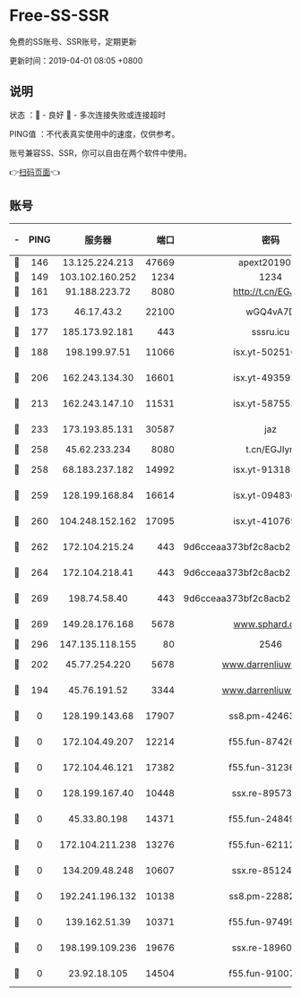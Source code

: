 # Free-SS-SSR

免费的SS账号、SSR账号，定期更新

更新时间：2019-04-01 08:05 +0800

## 说明

状态     ：🙂 - 良好 🙁 - 多次连接失败或连接超时

PING值   ：不代表真实使用中的速度，仅供参考。

账号兼容SS、SSR，你可以自由在两个软件中使用。

👉[扫码页面](https://liesauer.github.io/Free-SS-SSR/)👈

## 账号

|-|PING|服务器|端口|密码|加密方式|区域|
|:----:|:----:|:-----:|-----:|:----:|:----:|:----:|
|🙂|146|13.125.224.213|47669|apext2019001|chacha20|KR|
|🙂|149|103.102.160.252|1234|1234|rc4-md5|JP|
|🙂|161|91.188.223.72|8080|http://t.cn/EGJIyrl|rc4-md5|RU|
|🙂|173|46.17.43.2|22100|wGQ4vA7D|aes-256-gcm|RU|
|🙂|177|185.173.92.181|443|sssru.icu|rc4-md5|RU|
|🙂|188|198.199.97.51|11066|isx.yt-50251647|aes-256-cfb|US|
|🙂|206|162.243.134.30|16601|isx.yt-49359357|aes-256-cfb|US|
|🙂|213|162.243.147.10|11531|isx.yt-58755378|aes-256-cfb|US|
|🙂|233|173.193.85.131|30587|jaz|aes-256-cfb|US|
|🙂|258|45.62.233.234|8080|t.cn/EGJIyrl|rc4-md5|CA|
|🙂|258|68.183.237.182|14992|isx.yt-91318565|aes-256-cfb|SG|
|🙂|259|128.199.168.84|16614|isx.yt-09483649|aes-256-cfb|SG|
|🙂|260|104.248.152.162|17095|isx.yt-41076974|aes-256-cfb|SG|
|🙂|262|172.104.215.24|443|9d6cceaa373bf2c8acb22e60b6a58be6|aes-256-cfb|US|
|🙂|264|172.104.218.41|443|9d6cceaa373bf2c8acb22e60b6a58be6|aes-256-cfb|US|
|🙂|269|198.74.58.40|443|9d6cceaa373bf2c8acb22e60b6a58be6|aes-256-cfb|US|
|🙂|269|149.28.176.168|5678|www.sphard.com|aes-256-cfb|AU|
|🙂|296|147.135.118.155|80|2546|chacha20|US|
|🙂|202|45.77.254.220|5678|www.darrenliuwei.com|aes-256-cfb|SG|
|🙁|194|45.76.191.52|3344|www.darrenliuwei.com|aes-256-cfb|JP|
|🙁|0|128.199.143.68|17907|ss8.pm-42463996|aes-256-cfb|SG|
|🙁|0|172.104.49.207|12214|f55.fun-87426879|aes-256-cfb|SG|
|🙁|0|172.104.46.121|17382|f55.fun-31236609|aes-256-cfb|SG|
|🙁|0|128.199.167.40|10448|ssx.re-89573938|aes-256-cfb|SG|
|🙁|0|45.33.80.198|14371|f55.fun-24849539|aes-256-cfb|US|
|🙁|0|172.104.211.238|13276|f55.fun-62112830|aes-256-cfb|US|
|🙁|0|134.209.48.248|10607|ssx.re-85124094|aes-256-cfb|US|
|🙁|0|192.241.196.132|10138|ss8.pm-22882604|aes-256-cfb|US|
|🙁|0|139.162.51.39|10371|f55.fun-97499168|aes-256-cfb|SG|
|🙁|0|198.199.109.236|19676|ssx.re-18960694|aes-256-cfb|US|
|🙁|0|23.92.18.105|14504|f55.fun-91007249|aes-256-cfb|US|
